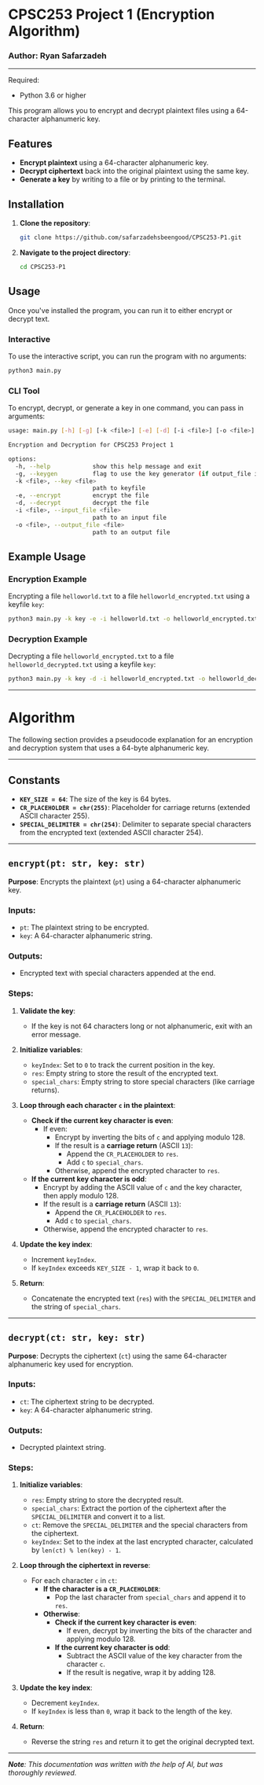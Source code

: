 # CPSC253 Project 1 (Encryption Algorithm)
### Author: Ryan Safarzadeh

---

Required:
- Python 3.6 or higher

This program allows you to encrypt and decrypt plaintext files using a 64-character alphanumeric key.

## Features
- **Encrypt plaintext** using a 64-character alphanumeric key.
- **Decrypt ciphertext** back into the original plaintext using the same key.
- **Generate a key** by writing to a file or by printing to the terminal.

## Installation

1. **Clone the repository**:
   ```bash
   git clone https://github.com/safarzadehsbeengood/CPSC253-P1.git
   ```

2. **Navigate to the project directory**:
   ```bash
   cd CPSC253-P1
   ```

## Usage

Once you've installed the program, you can run it to either encrypt or decrypt text.

### Interactive
To use the interactive script, you can run the program with no arguments:
```bash
python3 main.py
```

### CLI Tool
To encrypt, decrypt, or generate a key in one command, you can pass in arguments:
```bash
usage: main.py [-h] [-g] [-k <file>] [-e] [-d] [-i <file>] [-o <file>]

Encryption and Decryption for CPSC253 Project 1

options:
  -h, --help            show this help message and exit
  -g, --keygen          flag to use the key generator (if output_file is given, will be written there)
  -k <file>, --key <file>
                        path to keyfile
  -e, --encrypt         encrypt the file
  -d, --decrypt         decrypt the file
  -i <file>, --input_file <file>
                        path to an input file
  -o <file>, --output_file <file>
                        path to an output file
```
## Example Usage

### Encryption Example
Encrypting a file `helloworld.txt` to a file `helloworld_encrypted.txt` using a keyfile `key`:

```bash
python3 main.py -k key -e -i helloworld.txt -o helloworld_encrypted.txt
```

### Decryption Example
Decrypting a file `helloworld_encrypted.txt` to a file `helloworld_decrypted.txt` using a keyfile `key`:

```bash
python3 main.py -k key -d -i helloworld_encrypted.txt -o helloworld_decrypted.txt
```

---

# Algorithm

The following section provides a pseudocode explanation for an encryption and decryption system that uses a 64-byte alphanumeric key. 

---

## Constants

- **`KEY_SIZE = 64`**: The size of the key is 64 bytes.
- **`CR_PLACEHOLDER = chr(255)`**: Placeholder for carriage returns (extended ASCII character 255).
- **`SPECIAL_DELIMITER = chr(254)`**: Delimiter to separate special characters from the encrypted text (extended ASCII character 254).

---

## `encrypt(pt: str, key: str)`

**Purpose**: Encrypts the plaintext (`pt`) using a 64-character alphanumeric key.

### Inputs:
- `pt`: The plaintext string to be encrypted.
- `key`: A 64-character alphanumeric string.

### Outputs:
- Encrypted text with special characters appended at the end.

### Steps:
1. **Validate the key**:
   - If the key is not 64 characters long or not alphanumeric, exit with an error message.

2. **Initialize variables**:
   - `keyIndex`: Set to `0` to track the current position in the key.
   - `res`: Empty string to store the result of the encrypted text.
   - `special_chars`: Empty string to store special characters (like carriage returns).

3. **Loop through each character `c` in the plaintext**:
   - **Check if the current key character is even**:
     - If even:
       - Encrypt by inverting the bits of `c` and applying modulo 128.
       - If the result is a **carriage return** (ASCII `13`):
         - Append the `CR_PLACEHOLDER` to `res`.
         - Add `c` to `special_chars`.
       - Otherwise, append the encrypted character to `res`.
   - **If the current key character is odd**:
     - Encrypt by adding the ASCII value of `c` and the key character, then apply modulo 128.
     - If the result is a **carriage return** (ASCII `13`):
       - Append the `CR_PLACEHOLDER` to `res`.
       - Add `c` to `special_chars`.
     - Otherwise, append the encrypted character to `res`.

4. **Update the key index**:
   - Increment `keyIndex`.
   - If `keyIndex` exceeds `KEY_SIZE - 1`, wrap it back to `0`.

5. **Return**:
   - Concatenate the encrypted text (`res`) with the `SPECIAL_DELIMITER` and the string of `special_chars`.

---

## `decrypt(ct: str, key: str)`

**Purpose**: Decrypts the ciphertext (`ct`) using the same 64-character alphanumeric key used for encryption.

### Inputs:
- `ct`: The ciphertext string to be decrypted.
- `key`: A 64-character alphanumeric string.

### Outputs:
- Decrypted plaintext string.

### Steps:
1. **Initialize variables**:
   - `res`: Empty string to store the decrypted result.
   - `special_chars`: Extract the portion of the ciphertext after the `SPECIAL_DELIMITER` and convert it to a list.
   - `ct`: Remove the `SPECIAL_DELIMITER` and the special characters from the ciphertext.
   - `keyIndex`: Set to the index at the last encrypted character, calculated by `len(ct) % len(key) - 1`.

2. **Loop through the ciphertext in reverse**:
   - For each character `c` in `ct`:
     - **If the character is a `CR_PLACEHOLDER`**:
       - Pop the last character from `special_chars` and append it to `res`.
     - **Otherwise**:
       - **Check if the current key character is even**:
         - If even, decrypt by inverting the bits of the character and applying modulo 128.
       - **If the current key character is odd**:
         - Subtract the ASCII value of the key character from the character `c`.
         - If the result is negative, wrap it by adding 128.

3. **Update the key index**:
   - Decrement `keyIndex`.
   - If `keyIndex` is less than `0`, wrap it back to the length of the key.

4. **Return**:
   - Reverse the string `res` and return it to get the original decrypted text.

---

<em>**Note**: This documentation was written with the help of AI, but was thoroughly reviewed.</em>
